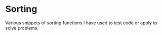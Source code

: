 Sorting
===========

Various snippets of sorting functions I have used to test code or apply to solve problems.